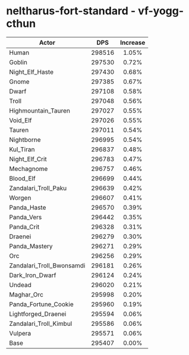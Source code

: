 # neltharus-fort-standard - vf-yogg-cthun
| Actor | DPS | Increase |
|---|:---:|:---:|
|Human|298516|1.05%|
|Goblin|297530|0.72%|
|Night_Elf_Haste|297430|0.68%|
|Gnome|297385|0.67%|
|Dwarf|297108|0.58%|
|Troll|297048|0.56%|
|Highmountain_Tauren|297027|0.55%|
|Void_Elf|297026|0.55%|
|Tauren|297011|0.54%|
|Nightborne|296995|0.54%|
|Kul_Tiran|296837|0.48%|
|Night_Elf_Crit|296783|0.47%|
|Mechagnome|296757|0.46%|
|Blood_Elf|296699|0.44%|
|Zandalari_Troll_Paku|296639|0.42%|
|Worgen|296607|0.41%|
|Panda_Haste|296570|0.39%|
|Panda_Vers|296442|0.35%|
|Panda_Crit|296328|0.31%|
|Draenei|296279|0.30%|
|Panda_Mastery|296271|0.29%|
|Orc|296256|0.29%|
|Zandalari_Troll_Bwonsamdi|296181|0.26%|
|Dark_Iron_Dwarf|296124|0.24%|
|Undead|296020|0.21%|
|Maghar_Orc|295998|0.20%|
|Panda_Fortune_Cookie|295960|0.19%|
|Lightforged_Draenei|295594|0.06%|
|Zandalari_Troll_Kimbul|295586|0.06%|
|Vulpera|295571|0.06%|
|Base|295407|0.00%|
